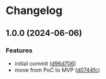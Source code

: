 # Changelog

## 1.0.0 (2024-06-06)


### Features

* initial commit ([d96d706](https://github.com/xvzf/gobootme/commit/d96d706f3f1739b47e60e73c1b6d400bbeb2950b))
* move from PoC to MVP ([d0744fc](https://github.com/xvzf/gobootme/commit/d0744fc527067d4941df3f3ff96e0a9b4ee0e2c9))
